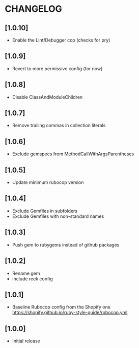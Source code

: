 # CHANGELOG

## [1.0.10]

- Enable the Lint/Debugger cop (checks for pry)

## [1.0.9]

- Revert to more permissive config (for now)

## [1.0.8]

- Disable ClassAndModuleChildren

## [1.0.7]

- Remove trailing commas in collection literals

## [1.0.6]

- Exclude gemspecs from MethodCallWithArgsParentheses

## [1.0.5]

- Update minimum rubocop version

## [1.0.4]

- Exclude Gemfiles in subfolders
- Exclude Gemfiles with non-standard names

## [1.0.3]

- Push gem to rubygems instead of github packages

## [1.0.2]

- Rename gem
- include reek config

## [1.0.1]

- Baseline Rubocop config from the Shopify one <https://shopify.github.io/ruby-style-guide/rubocop.yml>

## [1.0.0]

- Initial release
